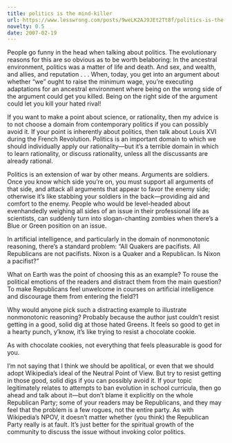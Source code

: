 ```yaml
---
title: politics is the mind-killer
url: https://www.lesswrong.com/posts/9weLK2AJ9JEt2Tt8f/politics-is-the-mind-killer
novelty: 0.5
date: 2007-02-19
---
```

People go funny in the head when talking about politics. The evolutionary reasons for this are so obvious as to be worth belaboring: In the ancestral environment, politics was a matter of life and death. And sex, and wealth, and allies, and reputation . . . When, today, you get into an argument about whether “we” ought to raise the minimum wage, you’re executing adaptations for an ancestral environment where being on the wrong side of the argument could get you killed. Being on the right side of the argument could let you kill your hated rival!

If you want to make a point about science, or rationality, then my advice is to not choose a domain from contemporary politics if you can possibly avoid it. If your point is inherently about politics, then talk about Louis XVI during the French Revolution. Politics is an important domain to which we should individually apply our rationality—but it’s a terrible domain in which to learn rationality, or discuss rationality, unless all the discussants are already rational.

Politics is an extension of war by other means. Arguments are soldiers. Once you know which side you’re on, you must support all arguments of that side, and attack all arguments that appear to favor the enemy side; otherwise it’s like stabbing your soldiers in the back—providing aid and comfort to the enemy. People who would be level-headed about evenhandedly weighing all sides of an issue in their professional life as scientists, can suddenly turn into slogan-chanting zombies when there’s a Blue or Green position on an issue.

In artificial intelligence, and particularly in the domain of nonmonotonic reasoning, there’s a standard problem: “All Quakers are pacifists. All Republicans are not pacifists. Nixon is a Quaker and a Republican. Is Nixon a pacifist?”

What on Earth was the point of choosing this as an example? To rouse the political emotions of the readers and distract them from the main question? To make Republicans feel unwelcome in courses on artificial intelligence and discourage them from entering the field?1

Why would anyone pick such a distracting example to illustrate nonmonotonic reasoning? Probably because the author just couldn’t resist getting in a good, solid dig at those hated Greens. It feels so good to get in a hearty punch, y’know, it’s like trying to resist a chocolate cookie.

As with chocolate cookies, not everything that feels pleasurable is good for you.

I’m not saying that I think we should be apolitical, or even that we should adopt Wikipedia’s ideal of the Neutral Point of View. But try to resist getting in those good, solid digs if you can possibly avoid it. If your topic legitimately relates to attempts to ban evolution in school curricula, then go ahead and talk about it—but don’t blame it explicitly on the whole Republican Party; some of your readers may be Republicans, and they may feel that the problem is a few rogues, not the entire party. As with Wikipedia’s NPOV, it doesn’t matter whether (you think) the Republican Party really is at fault. It’s just better for the spiritual growth of the community to discuss the issue without invoking color politics.
